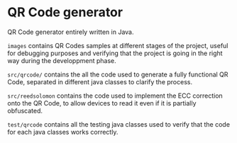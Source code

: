 # QR Code generator
QR Code generator entirely written in Java.

`images` contains QR Codes samples at different stages of the project, useful for debugging purposes and verifying that the project is going in the right way during the developpment phase.

`src/qrcode/` contains the all the code used to generate a fully functional QR Code, separated in different java classes to clarify the process.

`src/reedsolomon` contains the code used to implement the ECC correction onto the QR Code, to allow devices to read it even if it is partially obfuscated.

`test/qrcode` contains all the testing java classes used to verify that the code for each java classes works correctly.